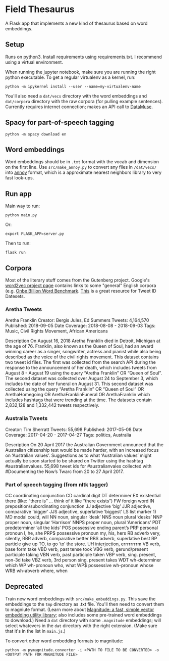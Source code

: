 # Field Thesaurus

A Flask app that implements a new kind of thesaurus based on word embeddings.

## Setup

Runs on python3. Install requirements using requirements.txt. I recommend using a virtual environment.

When running the jupyter notebook, make sure you are running the right python executable. To get a regular virtualenv as a kernel, run:

`python -m ipykernel install --user --name=my-virtualenv-name`

You'll also need a `dat/vecs` directory with the word embeddings and `dat/corpora` directory with the raw corpora (for pulling example sentences). Currently requires internet connection; makes an API call to [DataMuse](http://www.datamuse.com/api/).

## Spacy for part-of-speech tagging

`python -m spacy download en`

## Word embeddings

Word embeddings should be in `.txt` format with the vocab and dimension on the first line. Use `src/make_annoy.py` to convert any files in `/dat/vecs/` into [annoy](https://github.com/spotify/annoy) format, which is a approximate nearest neighbors library to very fast look-ups.

## Run app

Main way to run:

`python main.py`

Or:

`export FLASK_APP=server.py`

Then to run:

`flask run`

## Corpora

Most of the literary stuff comes from the Gutenberg project. Google's [word2vec project page](https://code.google.com/archive/p/word2vec/) contains links to some "general" English corpora (e.g. [Onbe Billion Word Benchmark](https://arxiv.org/abs/1312.3005). [This](https://www.docnow.io/catalog/) is a great resource for Tweet ID Datesets.

### Aretha Tweets

Aretha Franklin
Creator: Bergis Jules, Ed Summers
Tweets: 4,164,570
Published: 2018-09-05
Date Coverage: 2018-08-08 - 2018-09-03
Tags: Music, Civil Rights Movement, African Americans

Description
On August 16, 2018 Aretha Franklin died in Detroit, Michigan at the age of 76. Franklin, also known as the Queen of Soul, had an award winning career as a singer, songwriter, actress and pianist while also being described as the voice of the civil rights movement. This dataset contains two tweet id files. The first was collected from the search API during the response to the announcement of her death, which includes tweets from August 8 - August 19 using the query “Aretha Franklin” OR “Queen of Soul”. The second dataset was collected over August 24 to September 3, which includes the date of her funeral on August 31. This second dataset was collected using the query “Aretha Franklin” OR “Queen of Soul” OR ArethaHomegoing OR ArethaFranklinFuneral OR ArethaFranklin which includes hashtags that were trending at the time. The datasets contain 2,832,128 and 1,332,442 tweets respectively.

### Australia Tweets

Creator: Tim Sherratt
Tweets: 55,698
Published: 2017-05-08
Date Coverage: 2017-04-20 - 2017-04-27
Tags: politics, Australia

Description
On 20 April 2017 the Australian Government announced that the Australian citizenship test would be made harder, with an increased focus on ‘Australian values’. Suggestions as to what ‘Australian values’ might actually be soon started to be shared on Twitter using the hashtag #australianvalues. 55,698 tweet ids for #australianvales collected with #Documenting the Now’s Twarc from 20 to 27 April 2017.

### Part of speech tagging (from nltk tagger)

CC coordinating conjunction
CD cardinal digit
DT determiner
EX existential there (like: “there is” … think of it like “there exists”)
FW foreign word
IN preposition/subordinating conjunction
JJ adjective ‘big’
JJR adjective, comparative ‘bigger’
JJS adjective, superlative ‘biggest’
LS list marker 1)
MD modal could, will
NN noun, singular ‘desk’
NNS noun plural ‘desks’
NNP proper noun, singular ‘Harrison’
NNPS proper noun, plural ‘Americans’
PDT predeterminer ‘all the kids’
POS possessive ending parent’s
PRP personal pronoun I, he, she
PRP$ possessive pronoun my, his, hers
RB adverb very, silently,
RBR adverb, comparative better
RBS adverb, superlative best
RP particle give up
TO, to go ‘to’ the store.
UH interjection, errrrrrrrm
VB verb, base form take
VBD verb, past tense took
VBG verb, gerund/present participle taking
VBN verb, past participle taken
VBP verb, sing. present, non-3d take
VBZ verb, 3rd person sing. present takes
WDT wh-determiner which
WP wh-pronoun who, what
WP$ possessive wh-pronoun whose
WRB wh-abverb where, when

## Deprecated

Train new word embeddings with `src/make_embeddings.py`. This save the embeddings to the `tmp` directory as .txt file. You'll then need to convert them to magniute format. (Learn more about [Magnitude: a fast, simple vector embedding utility library](https://github.com/plasticityai/magnitude); also includes some pre-trained word embeddings to download.) Need a `dat` directory with some `.magnitude` embeddings; will select whatevers in the `dat` directory with the right extension. (Make sure that it's in the list in `main.js`.)

To convert other word embedding formats to magnitude:

`python -m pymagnitude.converter -i <PATH TO FILE TO BE CONVERTED> -o <OUTPUT PATH FOR MAGNITUDE FILE>`

